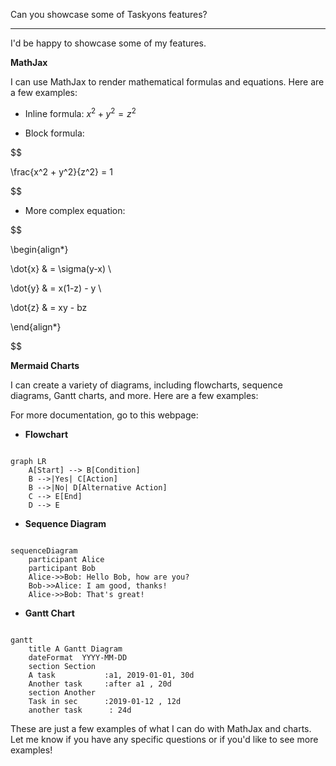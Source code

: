 <!--taskyon
name: Showcase Taskyons features
role: "user"
-->

Can you showcase some of Taskyons features?

---

<!--taskyon
role: assistant
-->

I'd be happy to showcase some of my features.

**MathJax**

I can use MathJax to render mathematical formulas and equations. Here
are a few examples:

- Inline formula: $x^2 + y^2 = z^2$

- Block formula:

$$

\frac{x^2 + y^2}{z^2} = 1


$$

- More complex equation:

$$

\begin{align*}

\dot{x} & = \sigma(y-x) \\

\dot{y} & = x(1-z) - y \\

\dot{z} & = xy - bz

\end{align*}


$$

**Mermaid Charts**

I can create a variety of diagrams, including flowcharts,
sequence diagrams, Gantt charts, and more. Here are a few examples:

For more documentation, go to this webpage:

- **Flowchart**

```mermaid

graph LR
    A[Start] --> B[Condition]
    B -->|Yes| C[Action]
    B -->|No| D[Alternative Action]
    C --> E[End]
    D --> E
```

- **Sequence Diagram**

```mermaid

sequenceDiagram
    participant Alice
    participant Bob
    Alice->>Bob: Hello Bob, how are you?
    Bob->>Alice: I am good, thanks!
    Alice->>Bob: That's great!
```

- **Gantt Chart**

```mermaid

gantt
    title A Gantt Diagram
    dateFormat  YYYY-MM-DD
    section Section
    A task           :a1, 2019-01-01, 30d
    Another task     :after a1 , 20d
    section Another
    Task in sec      :2019-01-12 , 12d
    another task      : 24d
```

These are just a few examples of what I can do with MathJax and charts.
Let me know if you have any specific questions or if you'd like to see
more examples!
